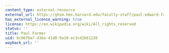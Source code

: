 ```yaml
---
content_type: external-resource
external_url: https://ghsm.hms.harvard.edu/faculty-staff/paul-edward-farmer
has_external_license_warning: true
license: https://en.wikipedia.org/wiki/All_rights_reserved
status: ''
title: Paul Farmer
uid: 8c06f9a7-d36a-41d0-9a10-ec3cd2b61228
wayback_url: ''
---
```

